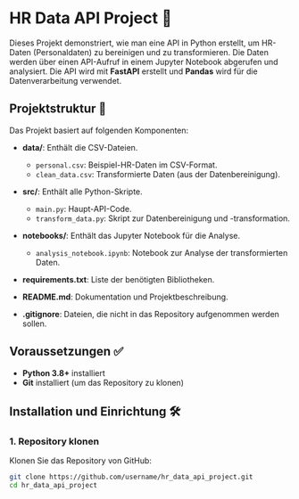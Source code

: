 # HR Data API Project 🚀

Dieses Projekt demonstriert, wie man eine API in Python erstellt, um HR-Daten (Personaldaten) zu bereinigen und zu transformieren. Die Daten werden über einen API-Aufruf in einem Jupyter Notebook abgerufen und analysiert. Die API wird mit **FastAPI** erstellt und **Pandas** wird für die Datenverarbeitung verwendet.

## Projektstruktur 📂

Das Projekt basiert auf folgenden Komponenten:

- **data/**: Enthält die CSV-Dateien.
  - `personal.csv`: Beispiel-HR-Daten im CSV-Format.
  - `clean_data.csv`: Transformierte Daten (aus der Datenbereinigung).
  
- **src/**: Enthält alle Python-Skripte.
  - `main.py`: Haupt-API-Code.
  - `transform_data.py`: Skript zur Datenbereinigung und -transformation.

- **notebooks/**: Enthält das Jupyter Notebook für die Analyse.
  - `analysis_notebook.ipynb`: Notebook zur Analyse der transformierten Daten.

- **requirements.txt**: Liste der benötigten Bibliotheken.
- **README.md**: Dokumentation und Projektbeschreibung.
- **.gitignore**: Dateien, die nicht in das Repository aufgenommen werden sollen.

## Voraussetzungen ✅

- **Python 3.8+** installiert
- **Git** installiert (um das Repository zu klonen)

## Installation und Einrichtung 🛠️

### 1. Repository klonen

Klonen Sie das Repository von GitHub:

```bash
git clone https://github.com/username/hr_data_api_project.git
cd hr_data_api_project
